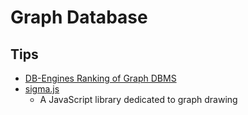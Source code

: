 # Graph Database

## Tips
* [DB-Engines Ranking of Graph DBMS](http://db-engines.com/en/ranking/graph+dbms)
* [sigma.js](https://github.com/jacomyal/sigma.js)
  * A JavaScript library dedicated to graph drawing
